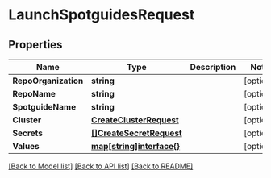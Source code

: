 # LaunchSpotguidesRequest

## Properties
Name | Type | Description | Notes
------------ | ------------- | ------------- | -------------
**RepoOrganization** | **string** |  | [optional] 
**RepoName** | **string** |  | [optional] 
**SpotguideName** | **string** |  | [optional] 
**Cluster** | [**CreateClusterRequest**](CreateClusterRequest.md) |  | [optional] 
**Secrets** | [**[]CreateSecretRequest**](CreateSecretRequest.md) |  | [optional] 
**Values** | [**map[string]interface{}**](map[string]interface{}.md) |  | [optional] 

[[Back to Model list]](../README.md#documentation-for-models) [[Back to API list]](../README.md#documentation-for-api-endpoints) [[Back to README]](../README.md)


